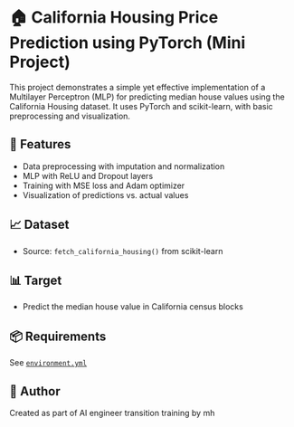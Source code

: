 # 🏠 California Housing Price Prediction using PyTorch (Mini Project)

This project demonstrates a simple yet effective implementation of a Multilayer Perceptron (MLP) for predicting median house values using the California Housing dataset. It uses PyTorch and scikit-learn, with basic preprocessing and visualization.

## 🔧 Features
- Data preprocessing with imputation and normalization
- MLP with ReLU and Dropout layers
- Training with MSE loss and Adam optimizer
- Visualization of predictions vs. actual values

## 📈 Dataset
- Source: `fetch_california_housing()` from scikit-learn

## 📊 Target
- Predict the median house value in California census blocks

## 📦 Requirements
See [`environment.yml`](./environment.yml)

## 🧠 Author
Created as part of AI engineer transition training by mh
